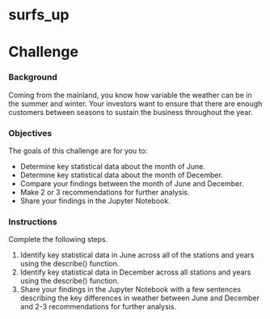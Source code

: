 # surfs_up

# Challenge

### Background
Coming from the mainland, you know how variable the weather can be in the summer and winter. Your investors want to ensure that there are enough customers between seasons to sustain the business throughout the year.

### Objectives
The goals of this challenge are for you to:

- Determine key statistical data about the month of June.
- Determine key statistical data about the month of December.
- Compare your findings between the month of June and December.
- Make 2 or 3 recommendations for further analysis.
- Share your findings in the Jupyter Notebook.

### Instructions
Complete the following steps.

1. Identify key statistical data in June across all of the stations and years using the    describe() function.
2. Identify key statistical data in December across all stations and years using the      describe() function.
3. Share your findings in the Jupyter Notebook with a few sentences describing the key    differences in weather between June and December and 2-3 recommendations for further    analysis.

